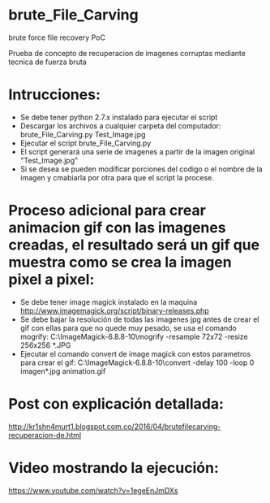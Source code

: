 # brute_File_Carving
brute force file recovery PoC

Prueba de concepto de recuperacion de imagenes corruptas mediante tecnica de fuerza bruta

# Intrucciones:

* Se debe tener python 2.7.x instalado para ejecutar el script
* Descargar los archivos a cualquier carpeta del computador:
  brute_File_Carving.py
  Test_Image.jpg
* Ejecutar el script brute_File_Carving.py
* El script generará una serie de imagenes a partir de la imagen original "Test_Image.jpg"
* Si se desea se pueden modificar porciones del codigo o el nombre de la imagen y cmabiarla por otra para que el script la procese.

# Proceso adicional para crear animacion gif con las imagenes creadas, el resultado será un gif que muestra como se crea la imagen pixel a pixel:

* Se debe tener image magick instalado en la maquina http://www.imagemagick.org/script/binary-releases.php
* Se debe bajar la resolución de todas las imagenes jpg antes de crear el gif con ellas para que no quede muy pesado, se usa el   comando mogrify:
  C:\ImageMagick-6.8.8-10\mogrify -resample 72x72 -resize 256x256 *.JPG
* Ejecutar el comando convert de image magick con estos parametros para crear el gif:
  C:\ImageMagick-6.8.8-10\convert -delay 100 -loop 0 imagen*.jpg animation.gif


# Post con explicación detallada:
http://kr1shn4murt1.blogspot.com.co/2016/04/brutefilecarving-recuperacion-de.html

# Video mostrando la ejecución:
https://www.youtube.com/watch?v=1egeEnJmDXs
